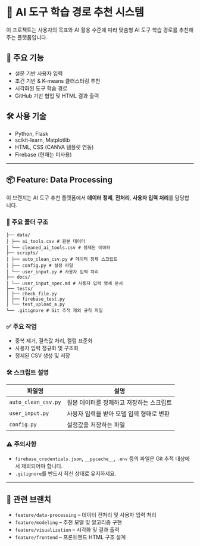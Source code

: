 # 🧠 AI 도구 학습 경로 추천 시스템

이 프로젝트는 사용자의 목표와 AI 활용 수준에 따라 맞춤형 AI 도구 학습 경로를 추천해주는 플랫폼입니다.

## 🌟 주요 기능
- 설문 기반 사용자 입력
- 조건 기반 & K-means 클러스터링 추천
- 시각화된 도구 학습 경로
- GitHub 기반 협업 및 HTML 결과 출력

## 🛠️ 사용 기술
- Python, Flask
- scikit-learn, Matplotlib
- HTML, CSS (CANVA 템플릿 연동)
- Firebase (현재는 미사용)

---

## 📦 Feature: Data Processing

이 브랜치는 AI 도구 추천 플랫폼에서 **데이터 정제**, **전처리**, **사용자 입력 처리**를 담당합니다.

### 📁 주요 폴더 구조

```
├── data/
│ ├── ai_tools.csv # 원본 데이터
│ └── cleaned_ai_tools.csv # 정제된 데이터
├── scripts/
│ ├── auto_clean_csv.py # 데이터 정제 스크립트
│ ├── config.py # 설정 파일
│ └── user_input.py # 사용자 입력 처리
├── docs/
│ └── user_input_spec.md # 사용자 입력 명세 문서
├── tests/
│ ├── check_file.py
│ ├── firebase_test.py
│ └── test_upload_a.py
└── .gitignore # Git 추적 제외 규칙 파일
```



### ✅ 주요 작업
- 중복 제거, 결측값 처리, 컬럼 표준화
- 사용자 입력 정규화 및 구조화
- 정제된 CSV 생성 및 저장

### 🛠 스크립트 설명

| 파일명               | 설명                                       |
|----------------------|--------------------------------------------|
| `auto_clean_csv.py`  | 원본 데이터를 정제하고 저장하는 스크립트 |
| `user_input.py`      | 사용자 입력을 받아 모델 입력 형태로 변환 |
| `config.py`          | 설정값을 저장하는 파일                   |

### ⚠️ 주의사항
- `firebase_credentials.json`, `__pycache__`, `.env` 등의 파일은 Git 추적 대상에서 제외되어야 합니다.
- `.gitignore`를 반드시 최신 상태로 유지하세요.

---

## 🔗 관련 브랜치
- `feature/data-processing` – 데이터 전처리 및 사용자 입력 처리
- `feature/modeling` – 추천 모델 및 알고리즘 구현
- `feature/visualization` – 시각화 및 결과 출력
- `feature/frontend` – 프론트엔드 HTML 구조 설계
